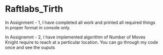 # Raftlabs_Tirth

In Assignment - 1, I have completed all work and printed all required things in proper format in console only.

In Assignemnt - 2, I have implemented algorithm of Number of Moves Knight require to reach at a perticular location.
You can go through my code once and see the ouputs
